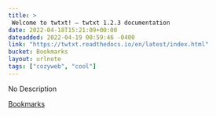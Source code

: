 ```yaml
---
title: > 
 Welcome to twtxt! — twtxt 1.2.3 documentation
date: 2022-04-18T15:21:09+00:00
dateadded: 2022-04-19 00:59:46 -0400
link: "https://twtxt.readthedocs.io/en/latest/index.html"
bucket: Bookmarks
layout: urlnote
tags: ["cozyweb", "cool"]
--- 
```

No Description
 <!-- end excerpt --> 
<div class='bucket'><a class='internal-link' href='/buckets/bookmarks'>Bookmarks</a></div> 
